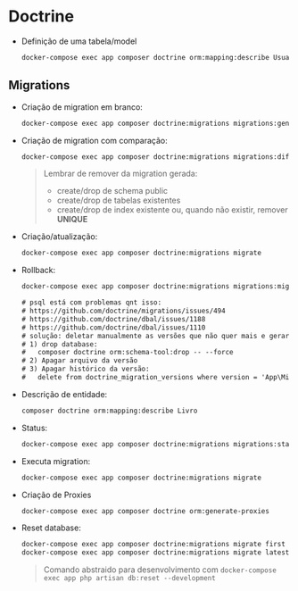 # Doctrine

- Definição de uma tabela/model
    ```sh
    docker-compose exec app composer doctrine orm:mapping:describe Usuario
    ```

## Migrations

- Criação de migration em branco:
    ```sh
    docker-compose exec app composer doctrine:migrations migrations:generate
    ```

- Criação de migration com comparação:
    ```sh
    docker-compose exec app composer doctrine:migrations migrations:diff
    ```

    > Lembrar de remover da migration gerada:
    > - create/drop de schema public
    > - create/drop de tabelas existentes
    > - create/drop de index existente ou, quando não existir, remover **UNIQUE**

- Criação/atualização:
    ```sh
    docker-compose exec app composer doctrine:migrations migrate
    ```

- Rollback:
    ```sh
    docker-compose exec app composer doctrine:migrations migrations:migrate prev
    ```
    ```txt
    # psql está com problemas qnt isso:
    # https://github.com/doctrine/migrations/issues/494
    # https://github.com/doctrine/dbal/issues/1188
    # https://github.com/doctrine/dbal/issues/1110
    # solução: deletar manualmente as versões que não quer mais e gerar novamente com:
    # 1) drop database:
    #   composer doctrine orm:schema-tool:drop -- --force
    # 2) Apagar arquivo da versão
    # 3) Apagar histórico da versão:
    #   delete from doctrine_migration_versions where version = 'App\Migrations\Doctrine\Version20210305010330';
    ```

- Descrição de entidade:
    ```sh
    composer doctrine orm:mapping:describe Livro
    ```

- Status:
    ```sh
    docker-compose exec app composer doctrine:migrations migrations:status
    ```

- Executa migration:
    ```sh
    docker-compose exec app composer doctrine:migrations migrate
    ```

- Criação de Proxies
    ```sh
    docker-compose exec app composer doctrine orm:generate-proxies
    ```

- Reset database:
    ```sh
    docker-compose exec app composer doctrine:migrations migrate first
    docker-compose exec app composer doctrine:migrations migrate latest
    ```

    > Comando abstraido para desenvolvimento com ``docker-compose exec app php artisan db:reset --development``
